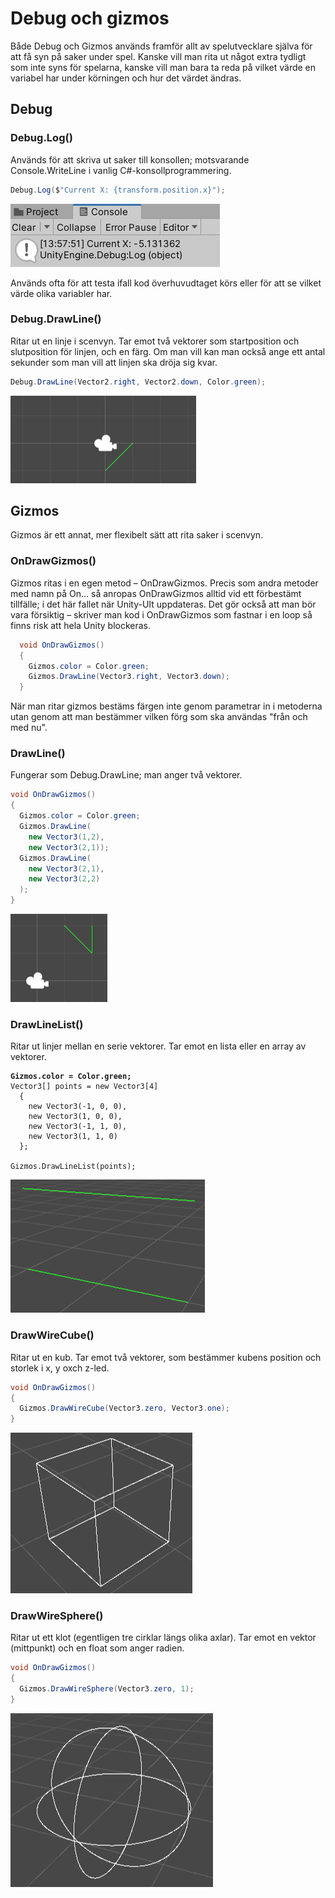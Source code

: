# Debug och gizmos

Både Debug och Gizmos används framför allt av spelutvecklare själva för att få syn på saker under spel. Kanske vill man rita ut något extra tydligt som inte syns för spelarna, kanske vill man bara ta reda på vilket värde en variabel har under körningen och hur det värdet ändras.

## Debug

### Debug.Log()

Används för att skriva ut saker till konsollen; motsvarande Console.WriteLine i vanlig C#-konsollprogrammering.

```csharp
Debug.Log($"Current X: {transform.position.x}");
```

![](<../.gitbook/assets/image (2).png>)

Används ofta för att testa ifall kod överhuvudtaget körs eller för att se vilket värde olika variabler har.

### Debug.DrawLine()

Ritar ut en linje i scenvyn. Tar emot två vektorer som startposition och slutposition för linjen, och en färg. Om man vill kan man också ange ett antal sekunder som man vill att linjen ska dröja sig kvar.

```csharp
Debug.DrawLine(Vector2.right, Vector2.down, Color.green);
```

![](<../.gitbook/assets/image (1) (1).png>)

## Gizmos

Gizmos är ett annat, mer flexibelt sätt att rita saker i scenvyn.

### OnDrawGizmos()

Gizmos ritas i en egen metod – OnDrawGizmos. Precis som andra metoder med namn på On… så anropas OnDrawGizmos alltid vid ett förbestämt tillfälle; i det här fallet när Unity-UIt uppdateras. Det gör också att man bör vara försiktig – skriver man kod i OnDrawGizmos som fastnar i en loop så finns risk att hela Unity blockeras.

```csharp
  void OnDrawGizmos()
  {
    Gizmos.color = Color.green;
    Gizmos.DrawLine(Vector3.right, Vector3.down);
  }
```

När man ritar gizmos bestäms färgen inte genom parametrar in i metoderna utan genom att man bestämmer vilken förg som ska användas "från och med nu".

### DrawLine()

Fungerar som Debug.DrawLine; man anger två vektorer.

```csharp
void OnDrawGizmos()
{
  Gizmos.color = Color.green;
  Gizmos.DrawLine(
    new Vector3(1,2), 
    new Vector3(2,1));
  Gizmos.DrawLine(
    new Vector3(2,1),
    new Vector3(2,2)
  );
}
```

![](<../.gitbook/assets/image (2) (1).png>)

### DrawLineList()

Ritar ut linjer mellan en serie vektorer. Tar emot en lista eller en array av vektorer.

<pre class="language-csharp"><code class="lang-csharp"><strong>Gizmos.color = Color.green;
</strong>Vector3[] points = new Vector3[4]
  {
    new Vector3(-1, 0, 0),
    new Vector3(1, 0, 0),
    new Vector3(-1, 1, 0),
    new Vector3(1, 1, 0)
  };

Gizmos.DrawLineList(points);
</code></pre>

![](<../.gitbook/assets/image (5).png>)

### DrawWireCube()

Ritar ut en kub. Tar emot två vektorer, som bestämmer kubens position och storlek i x, y oxch z-led.

```csharp
void OnDrawGizmos()
{
  Gizmos.DrawWireCube(Vector3.zero, Vector3.one);
}
```

![](<../.gitbook/assets/image (3).png>)

### DrawWireSphere()

Ritar ut ett klot (egentligen tre cirklar längs olika axlar). Tar emot en vektor (mittpunkt) och en float som anger radien.

```csharp
void OnDrawGizmos()
{
  Gizmos.DrawWireSphere(Vector3.zero, 1);
}
```

![](<../.gitbook/assets/image (4).png>)
